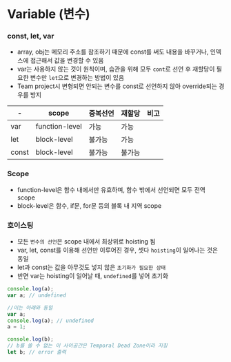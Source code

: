 # Variable (변수)

### const, let, var

- array, obj는 메모리 주소를 참조하기 때문에 const를 써도 내용을 바꾸거나, 인덱스에 접근해서 값을 변경할 수 있음
- var는 사용하지 않는 것이 원칙이며, 습관을 위해 모두 `cont`로 선언 후 재할당이 필요한 변수만 `let`으로 변경하는 방법이 있음
- Team project시 변형되면 안되는 변수를 const로 선언하지 않아 override되는 경우를 방지

| - | scope | 중복선언 | 재할당 | 비고 |
|---|---|---|---|---|
| var | function-level | 가능 | 가능 |  |
| let | block-level | 불가능 | 가능 ||
| const | block-level | 불가능 | 불가능 ||

### Scope
- function-level은 함수 내에서만 유효하며, 함수 밖에서 선언되면 모두 전역 scope
- block-level은 함수, if문, for문 등의 블록 내 지역 scope


### 호이스팅

- 모든 `변수의 선언`은 scope 내에서 최상위로 hoisting 됨
- var, let, const를 이용해 선언만 이루어진 경우, 셋다 `hoisting`이 일어나는 것은 동일
- let과 const는 값을 아무것도 넣지 않은 `초기화가 필요한 상태`
- 반면 var는 hoisting이 일어날 때, `undefined`를 넣어 초기화

```JavaScript
console.log(a);
var a; // undefined

//이는 아래와 동일
var a;
console.log(a); // undefined
a = 1;

console.log(b);
// b를 쓸 수 없는 이 사이공간은 Temporal Dead Zone이라 지칭
let b; // error 출력
```
